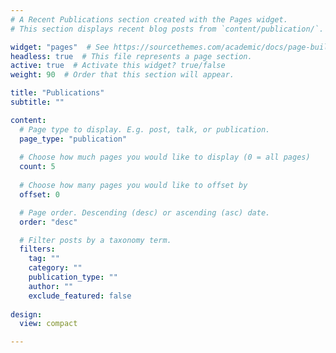 ```yaml
---
# A Recent Publications section created with the Pages widget.
# This section displays recent blog posts from `content/publication/`.

widget: "pages"  # See https://sourcethemes.com/academic/docs/page-builder/
headless: true  # This file represents a page section.
active: true  # Activate this widget? true/false
weight: 90  # Order that this section will appear.

title: "Publications"
subtitle: ""

content:
  # Page type to display. E.g. post, talk, or publication.
  page_type: "publication"
  
  # Choose how much pages you would like to display (0 = all pages)
  count: 5
  
  # Choose how many pages you would like to offset by
  offset: 0

  # Page order. Descending (desc) or ascending (asc) date.
  order: "desc"

  # Filter posts by a taxonomy term.
  filters:
    tag: ""
    category: ""
    publication_type: ""
    author: ""
    exclude_featured: false
  
design:
  view: compact

---
```

